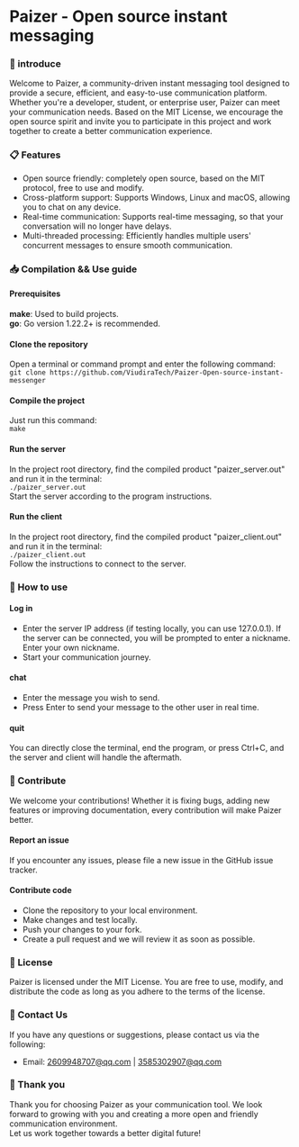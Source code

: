 # Paizer - Open source instant messaging

### 🚀 introduce

Welcome to Paizer, a community-driven instant messaging tool designed to provide a secure, efficient, and easy-to-use communication platform.
Whether you're a developer, student, or enterprise user, Paizer can meet your communication needs. Based on the MIT License, we encourage the open source spirit and invite you to participate in this project and work together to create a better communication experience.

### 📋 Features

* Open source friendly: completely open source, based on the MIT protocol, free to use and modify.
* Cross-platform support: Supports Windows, Linux and macOS, allowing you to chat on any device.
* Real-time communication: Supports real-time messaging, so that your conversation will no longer have delays.
* Multi-threaded processing: Efficiently handles multiple users' concurrent messages to ensure smooth communication.

### 📥 Compilation && Use guide

#### Prerequisites

**make**: Used to build projects.  
**go**: Go version 1.22.2+ is recommended.  

#### Clone the repository

Open a terminal or command prompt and enter the following command:  
`git clone https://github.com/ViudiraTech/Paizer-Open-source-instant-messenger` 

#### Compile the project

Just run this command:  
`make`

#### Run the server

In the project root directory, find the compiled product "paizer_server.out" and run it in the terminal:  
`./paizer_server.out`  
Start the server according to the program instructions.  

#### Run the client

In the project root directory, find the compiled product "paizer_client.out" and run it in the terminal:  
`./paizer_client.out`  
Follow the instructions to connect to the server.  

### 🔧 How to use

#### Log in

* Enter the server IP address (if testing locally, you can use 127.0.0.1). If the server can be connected, you will be prompted to enter a nickname. Enter your own nickname.
* Start your communication journey.

#### chat

* Enter the message you wish to send.
* Press Enter to send your message to the other user in real time.

#### quit

You can directly close the terminal, end the program, or press Ctrl+C, and the server and client will handle the aftermath.

### 🤝 Contribute

We welcome your contributions! Whether it is fixing bugs, adding new features or improving documentation, every contribution will make Paizer better.

#### Report an issue

If you encounter any issues, please file a new issue in the GitHub issue tracker.

#### Contribute code

* Clone the repository to your local environment.
* Make changes and test locally.
* Push your changes to your fork.
* Create a pull request and we will review it as soon as possible.

### 📜 License

Paizer is licensed under the MIT License. You are free to use, modify, and distribute the code as long as you adhere to the terms of the license.

### 📝 Contact Us

If you have any questions or suggestions, please contact us via the following:

* Email: 2609948707@qq.com | 3585302907@qq.com

### 🎉 Thank you

Thank you for choosing Paizer as your communication tool. We look forward to growing with you and creating a more open and friendly communication environment.  
Let us work together towards a better digital future!
